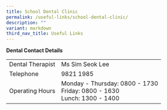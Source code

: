 ```yaml
---
title: School Dental Clinic
permalink: /useful-links/school-dental-clinic/
description: ""
variant: markdown
third_nav_title: Useful Links
---
```

**Dental Contact Details**
<table style="width:100%">
  <tbody>
  <tr>
   <td>Dental Therapist</td>
    <td>Ms Sim Seok Lee</td>
  </tr>
  <tr>
    <td>Telephone</td>
    <td>9821 1985</td>
  </tr>
		 <tr>
    <td>Operating Hours</td>
    <td>Monday - Thursday: 0800 - 1730 <br> Friday: 0800 - 1630<br>Lunch: 1300 - 1400</td>
  </tr>
</tbody></table>
